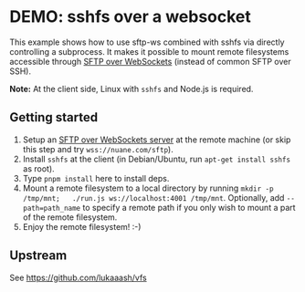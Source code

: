 # DEMO: sshfs over a websocket

This example shows how to use sftp-ws combined with sshfs via
directly controlling a subprocess. It makes it possible to mount remote filesystems accessible through [SFTP over WebSockets](http://sftp.ws/)
(instead of common SFTP over SSH).

**Note:** At the client side, Linux with `sshfs` and Node.js is required.

## Getting started

1. Setup an [SFTP over WebSockets server](https://www.npmjs.com/package/sftp-ws/) at the remote machine (or skip this step and try `wss://nuane.com/sftp`).
2. Install `sshfs` at the client (in Debian/Ubuntu, run `apt-get install sshfs` as root).
3. Type `pnpm install` here to install deps.
4. Mount a remote filesystem to a local directory by running `mkdir -p /tmp/mnt;   ./run.js ws://localhost:4001 /tmp/mnt`. Optionally, add `--path=path_name` to specify a remote path if you only wish to mount a part of the remote filesystem.
5. Enjoy the remote filesystem! :-)

## Upstream

See https://github.com/lukaaash/vfs
